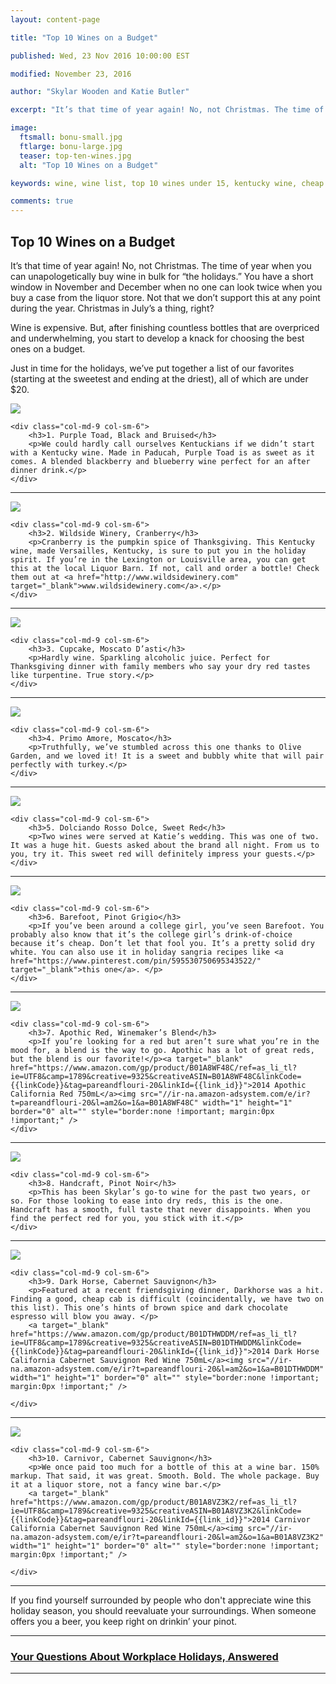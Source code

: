 ```yaml
---
layout: content-page

title: "Top 10 Wines on a Budget"

published: Wed, 23 Nov 2016 10:00:00 EST

modified: November 23, 2016

author: "Skylar Wooden and Katie Butler"

excerpt: "It’s that time of year again! No, not Christmas. The time of year when you can unapologetically buy wine in bulk for “the holidays.” You have a short window in November and December when no one can look twice when you buy a case from Liquor Barn."

image:
  ftsmall: bonu-small.jpg
  ftlarge: bonu-large.jpg
  teaser: top-ten-wines.jpg
  alt: "Top 10 Wines on a Budget"

keywords: wine, wine list, top 10 wines under 15, kentucky wine, cheap wine, wine on a budget

comments: true
---
```


## Top 10 Wines on a Budget

It’s that time of year again! No, not Christmas. The time of year when you can unapologetically buy wine in bulk for “the holidays.” You have a short window in November and December when no one can look twice when you buy a case from the liquor store. Not that we don’t support this at any point during the year. Christmas in July’s a thing, right? 


Wine is expensive. But, after finishing countless bottles that are overpriced and underwhelming, you start to develop a knack for choosing the best ones on a budget. 


Just in time for the holidays, we’ve put together a list of our favorites (starting at the sweetest and ending at the driest), all of which are under $20. 

<div class="row">
    <div class="col-md-3 col-sm-6">
        <img class="img-responsive" src="../../images/posts/top-10-wines/pruple-toad.png">
    </div>
    
    <div class="col-md-9 col-sm-6">
        <h3>1. Purple Toad, Black and Bruised</h3>
        <p>We could hardly call ourselves Kentuckians if we didn’t start with a Kentucky wine. Made in Paducah, Purple Toad is as sweet as it comes. A blended blackberry and blueberry wine perfect for an after dinner drink.</p>
    </div>
</div>

<hr class="secondary">

<div class="row">
    <div class="col-md-3 col-sm-6">
        <img class="img-responsive" src="../../images/posts/top-10-wines/wildside-winery.png">
    </div>
    
    <div class="col-md-9 col-sm-6">
        <h3>2. Wildside Winery, Cranberry</h3>
        <p>Cranberry is the pumpkin spice of Thanksgiving. This Kentucky wine, made Versailles, Kentucky, is sure to put you in the holiday spirit. If you’re in the Lexington or Louisville area, you can get this at the local Liquor Barn. If not, call and order a bottle! Check them out at <a href="http://www.wildsidewinery.com" target="_blank">www.wildsidewinery.com</a>.</p>
    </div>
</div>

<hr class="secondary">

<div class="row">
    <div class="col-md-3 col-sm-6">
        <img class="img-responsive" src="../../images/posts/top-10-wines/cupcake.png">
    </div>
    
    <div class="col-md-9 col-sm-6">
        <h3>3. Cupcake, Moscato D’asti</h3>
        <p>Hardly wine. Sparkling alcoholic juice. Perfect for Thanksgiving dinner with family members who say your dry red tastes like turpentine. True story.</p>
    </div>
</div>

<hr class="secondary">

<div class="row">
    <div class="col-md-3 col-sm-6">
        <img class="img-responsive" src="../../images/posts/top-10-wines/moscato.png">
    </div>
    
    <div class="col-md-9 col-sm-6">
        <h3>4. Primo Amore, Moscato</h3>
        <p>Truthfully, we’ve stumbled across this one thanks to Olive Garden, and we loved it! It is a sweet and bubbly white that will pair perfectly with turkey.</p>
    </div>
</div>

<hr class="secondary">

<div class="row">
    <div class="col-md-3 col-sm-6">
        <img class="img-responsive" src="../../images/posts/top-10-wines/dolciando.png">
    </div>
    
    <div class="col-md-9 col-sm-6">
        <h3>5. Dolciando Rosso Dolce, Sweet Red</h3>
        <p>Two wines were served at Katie’s wedding. This was one of two. It was a huge hit. Guests asked about the brand all night. From us to you, try it. This sweet red will definitely impress your guests.</p>
    </div>
</div>

<hr class="secondary">

<div class="row">
    <div class="col-md-3 col-sm-6">
        <img class="img-responsive" src="../../images/posts/top-10-wines/barefoot.png">
    </div>
    
    <div class="col-md-9 col-sm-6">
        <h3>6. Barefoot, Pinot Grigio</h3>
        <p>If you’ve been around a college girl, you’ve seen Barefoot. You probably also know that it’s the college girl’s drink-of-choice because it’s cheap. Don’t let that fool you. It’s a pretty solid dry white. You can also use it in holiday sangria recipes like <a href="https://www.pinterest.com/pin/595530750695343522/" target="_blank">this one</a>. </p>
    </div>
</div>

<hr class="secondary">

<div class="row">
    <div class="col-md-3 col-sm-6">
        <img class="img-responsive" src="../../images/posts/top-10-wines/apothic-red.png">
    </div>
    
    <div class="col-md-9 col-sm-6">
        <h3>7. Apothic Red, Winemaker’s Blend</h3>
        <p>If you’re looking for a red but aren’t sure what you’re in the mood for, a blend is the way to go. Apothic has a lot of great reds, but the blend is our favorite!</p><a target="_blank" href="https://www.amazon.com/gp/product/B01A8WF48C/ref=as_li_tl?ie=UTF8&camp=1789&creative=9325&creativeASIN=B01A8WF48C&linkCode={{linkCode}}&tag=pareandflouri-20&linkId={{link_id}}">2014 Apothic California Red 750mL</a><img src="//ir-na.amazon-adsystem.com/e/ir?t=pareandflouri-20&l=am2&o=1&a=B01A8WF48C" width="1" height="1" border="0" alt="" style="border:none !important; margin:0px !important;" />
    </div>
</div>

<hr class="secondary">

<div class="row">
    <div class="col-md-3 col-sm-6">
        <img class="img-responsive" src="../../images/posts/top-10-wines/handcraft.png">
    </div>
    
    <div class="col-md-9 col-sm-6">
        <h3>8. Handcraft, Pinot Noir</h3>
        <p>This has been Skylar’s go-to wine for the past two years, or so. For those looking to ease into dry reds, this is the one. Handcraft has a smooth, full taste that never disappoints. When you find the perfect red for you, you stick with it.</p>
    </div>
</div>

<hr class="secondary">

<div class="row">
    <div class="col-md-3 col-sm-6">
        <img class="img-responsive" src="../../images/posts/top-10-wines/darkhorse.png">
    </div>
    
    <div class="col-md-9 col-sm-6">
        <h3>9. Dark Horse, Cabernet Sauvignon</h3>
        <p>Featured at a recent friendsgiving dinner, Darkhorse was a hit. Finding a good, cheap cab is difficult (coincidentally, we have two on this list). This one’s hints of brown spice and dark chocolate espresso will blow you away. </p>
        <a target="_blank" href="https://www.amazon.com/gp/product/B01DTHWDDM/ref=as_li_tl?ie=UTF8&camp=1789&creative=9325&creativeASIN=B01DTHWDDM&linkCode={{linkCode}}&tag=pareandflouri-20&linkId={{link_id}}">2014 Dark Horse California Cabernet Sauvignon Red Wine 750mL</a><img src="//ir-na.amazon-adsystem.com/e/ir?t=pareandflouri-20&l=am2&o=1&a=B01DTHWDDM" width="1" height="1" border="0" alt="" style="border:none !important; margin:0px !important;" />

    </div>
</div>

<hr class="secondary">

<div class="row">
    <div class="col-md-3 col-sm-6">
        <img class="img-responsive" src="../../images/posts/top-10-wines/carnivor.png">
    </div>
    
    <div class="col-md-9 col-sm-6">
        <h3>10. Carnivor, Cabernet Sauvignon</h3>
        <p>We once paid too much for a bottle of this at a wine bar. 150% markup. That said, it was great. Smooth. Bold. The whole package. Buy it at a liquor store, not a fancy wine bar.</p>
        <a target="_blank" href="https://www.amazon.com/gp/product/B01A8VZ3K2/ref=as_li_tl?ie=UTF8&camp=1789&creative=9325&creativeASIN=B01A8VZ3K2&linkCode={{linkCode}}&tag=pareandflouri-20&linkId={{link_id}}">2014 Carnivor California Cabernet Sauvignon Red Wine 750mL</a><img src="//ir-na.amazon-adsystem.com/e/ir?t=pareandflouri-20&l=am2&o=1&a=B01A8VZ3K2" width="1" height="1" border="0" alt="" style="border:none !important; margin:0px !important;" />

    </div>
</div>

<hr class="secondary">

If you find yourself surrounded by people who don't appreciate wine this holiday season, you should reevaluate your surroundings. When someone offers you a beer, you keep right on drinkin’ your pinot.

<hr class="primary">

<div class="row"> <!-- "pagination" -->
	<div class="col-xs-6 paginate">
	</div>
	<div class="col-xs-6 paginate">
			<a href="{{site.url}}/questions-about-workplace-holidays/">
				<div class="col-xs-12 arrow"><i class="fa fa-arrow-right" aria-hidden="true"></i></div>
				<div class="col-xs-12 text"><h3>Your Questions About Workplace Holidays, Answered</h3></div>
			</a>
	</div>
</div> <!-- close "pagination" -->

<hr class="primary">
